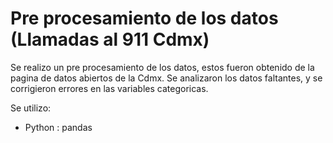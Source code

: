 # Pre procesamiento de los datos (Llamadas al 911 Cdmx)
Se realizo un pre procesamiento de los datos, estos fueron obtenido de la pagina de datos abiertos de la Cdmx.
Se analizaron los datos faltantes, y se corrigieron errores en las variables categoricas.

Se utilizo:

- Python : pandas
